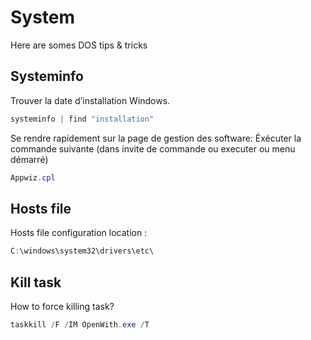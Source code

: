 # System
Here are somes DOS tips & tricks

## Systeminfo
Trouver la date d’installation Windows.

```POWERSHELL
systeminfo | find "installation"
```

Se rendre rapidement sur la page de gestion des software: 
Éxécuter la commande suivante (dans invite de commande ou executer ou menu démarré)

```POWERSHELL
Appwiz.cpl
```

## Hosts file
Hosts file configuration location :

```POWERSHELL
C:\windows\system32\drivers\etc\
```

## Kill task
How to force killing task? 

```POWERSHELL
taskkill /F /IM OpenWith.exe /T
```